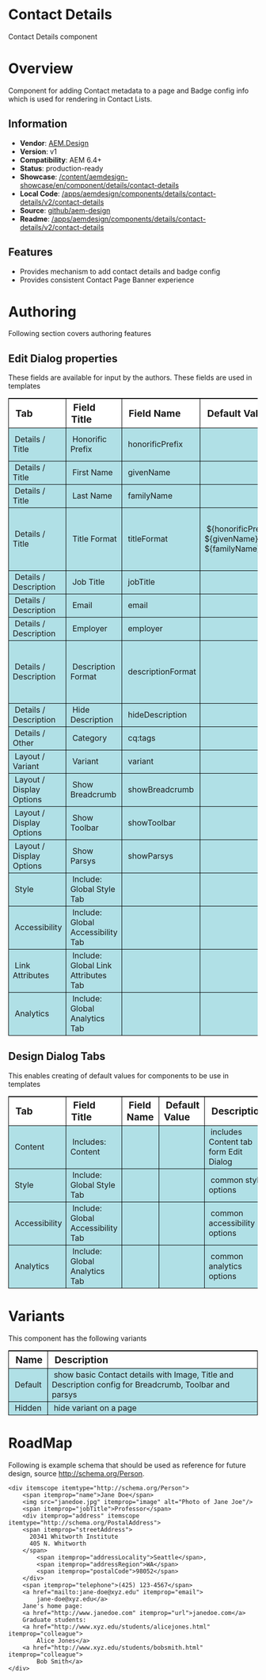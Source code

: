 Contact Details
===============

Contact Details component

# Overview

Component for adding Contact metadata to a page and Badge config info which is used for rendering in Contact Lists.

## Information
* **Vendor**: [AEM.Design](http://aem.design)
* **Version**: v1
* **Compatibility**: AEM 6.4+
* **Status**: production-ready
* **Showcase**: [/content/aemdesign-showcase/en/component/details/contact-details](/content/aemdesign-showcase/en/component/details/contact-details.html?wcmmode=disabled)
* **Local Code**: [/apps/aemdesign/components/details/contact-details/v2/contact-details](/crx/de/#/apps/aemdesign/components/details/contact-details/v2/contact-details)
* **Source**: [github/aem-design](https://github.com/aem-design/aemdesign-aem-common/tree/master/src/main/content/jcr_root/apps/aemdesign/components/details/contact-details/v2/contact-details)
* **Readme**: [/apps/aemdesign/components/details/contact-details/v2/contact-details](/mnt/overlay/wcm/core/content/sites/components/details.html/apps/aemdesign/components/details/contact-details/v2/contact-details)


## Features
* Provides mechanism to add contact details and badge config
* Provides consistent Contact Page Banner experience

# Authoring

Following section covers authoring features

## Edit Dialog properties

These fields are available for input by the authors. These fields are used in templates

<table style="border-spacing: 1px;border-collapse: separate;width: 100.0%;text-align: left;background-color: black; text-indent: 4px;">
    <thead style="background-color: white;font-size: larger;">
        <tr>
            <th style="width: 8%;">Tab</th>
            <th style="width: 14%;">Field Title</th>
            <th style="width: 8%;">Field Name</th>
            <th style="width: 8%;">Default Value</th>
            <th>Description</th>
        </tr>
    </thead>
    <tbody style="background-color: #b0e0e6;">
        <tr>
            <td>Details / Title</td>
            <td>Honorific Prefix</td>
            <td>honorificPrefix</td>
            <td></td>
            <td>An honorific prefix preceding a Person's name such as Dr/Mrs/Mr.</td>
        </tr>
        <tr>
            <td>Details / Title</td>
            <td>First Name</td>
            <td>givenName</td>
            <td></td>
            <td></td>
        </tr>
        <tr>
            <td>Details / Title</td>
            <td>Last Name</td>
            <td>familyName</td>
            <td></td>
            <td></td>
        </tr>
        <tr>
            <td>Details / Title</td>
            <td>Title Format</td>
            <td>titleFormat</td>
            <td>${honorificPrefix} ${givenName} ${familyName}</td>
            <td>Format of Title to be used for display.<br>Configure templates in <a href="/libs/cq/tagging/gui/content/tags.html/content/cq:tags/aemdesign/component-style-theme/details/contact-details/format/title">component-style-theme/details/contact-details/format/title</a></td>
        </tr>
        <tr>
            <td>Details / Description</td>
            <td>Job Title</td>
            <td>jobTitle</td>
            <td></td>
            <td></td>
        </tr>
        <tr>
            <td>Details / Description</td>
            <td>Email</td>
            <td>email</td>
            <td></td>
            <td></td>
        </tr>
        <tr>
            <td>Details / Description</td>
            <td>Employer</td>
            <td>employer</td>
            <td></td>
            <td></td>
        </tr>
        <tr>
            <td>Details / Description</td>
            <td>Description Format</td>
            <td>descriptionFormat</td>
            <td></td>
            <td>Format of Description to be used for display.<br>Configure templates in <a href="/libs/cq/tagging/gui/content/tags.html/content/cq:tags/aemdesign/component-style-theme/details/contact-details/format/description">component-style-theme/details/contact-details/format/description</a></td>
        </tr>
        <tr>
            <td>Details / Description</td>
            <td>Hide Description</td>
            <td>hideDescription</td>
            <td></td>
            <td></td>
        </tr>
        <tr>
            <td>Details / Other</td>
            <td>Category</td>
            <td>cq:tags</td>
            <td></td>
            <td>Tags</td>
        </tr>
        <tr>
            <td>Layout / Variant</td>
            <td>Variant</td>
            <td>variant</td>
            <td></td>
            <td>defines which variant to use</td>
        </tr>
        <tr>
            <td>Layout / Display Options</td>
            <td>Show Breadcrumb</td>
            <td>showBreadcrumb</td>
            <td></td>
            <td>show breadcrumb above title</td>
        </tr>
        <tr>
            <td>Layout / Display Options</td>
            <td>Show Toolbar</td>
            <td>showToolbar</td>
            <td></td>
            <td>show toolbar above title</td>
        </tr>
        <tr>
            <td>Layout / Display Options</td>
            <td>Show Parsys</td>
            <td>showParsys</td>
            <td></td>
            <td>show parsys after title</td>
        </tr>
        <tr>
            <td>Style</td>
            <td>Include: Global Style Tab</td>
            <td></td>
            <td></td>
            <td>common style options</td>
        </tr>
        <tr>
            <td>Accessibility</td>
            <td>Include: Global Accessibility Tab</td>
            <td></td>
            <td></td>
            <td>common accessibility options</td>
        </tr>
        <tr>
            <td>Link Attributes</td>
            <td>Include: Global Link Attributes Tab</td>
            <td></td>
            <td></td>
            <td>common link attributes</td>
        </tr>
        <tr>
            <td>Analytics</td>
            <td>Include: Global Analytics Tab</td>
            <td></td>
            <td></td>
            <td>common analytics options</td>
        </tr>
    </tbody>
</table>


## Design Dialog Tabs

This enables creating of default values for components to be use in templates

<table style="border-spacing: 1px;border-collapse: separate;width: 100.0%;text-align: left;background-color: black; text-indent: 4px;">
    <thead style="background-color: white;font-size: larger;">
        <tr>
            <th style="width: 8%;">Tab</th>
            <th style="width: 14%;">Field Title</th>
            <th style="width: 8%;">Field Name</th>
            <th style="width: 8%;">Default Value</th>
            <th>Description</th>
        </tr>
    </thead>
    <tbody style="background-color: #b0e0e6;">
        <tr>
            <td>Content</td>
            <td>Includes: Content</td>
            <td></td>
            <td></td>
            <td>includes Content tab form Edit Dialog</td>
        </tr>
        <tr>
            <td>Style</td>
            <td>Include: Global Style Tab</td>
            <td></td>
            <td></td>
            <td>common style options</td>
        </tr>
        <tr>
            <td>Accessibility</td>
            <td>Include: Global Accessibility Tab</td>
            <td></td>
            <td></td>
            <td>common accessibility options</td>
        </tr>
        <tr>
            <td>Analytics</td>
            <td>Include: Global Analytics Tab</td>
            <td></td>
            <td></td>
            <td>common analytics options</td>
        </tr>
    </tbody>
</table>

# Variants

This component has the following variants

<table style="border-spacing: 1px;border-collapse: separate;width: 100.0%;text-align: left;background-color: black; text-indent: 4px;">
    <thead style="background-color: white;font-size: larger;">
        <tr>
            <th style="width: 8%;">Name</th>
            <th>Description</th>
        </tr>
    </thead>
    <tbody style="background-color: #b0e0e6;">
        <tr>
            <td>Default</td>
            <td>show basic Contact details with Image, Title and Description config for Breadcrumb, Toolbar and parsys</td>
        </tr>
        <tr>
            <td>Hidden</td>
            <td>hide variant on a page</td>
        </tr>
    </tbody>
</table>


# RoadMap

Following is example schema that should be used as reference for future design, source <a href="http://schema.org/Person">http://schema.org/Person</a>.

    <div itemscope itemtype="http://schema.org/Person">
        <span itemprop="name">Jane Doe</span>
        <img src="janedoe.jpg" itemprop="image" alt="Photo of Jane Joe"/>
        <span itemprop="jobTitle">Professor</span>
        <div itemprop="address" itemscope itemtype="http://schema.org/PostalAddress">
        <span itemprop="streetAddress">
          20341 Whitworth Institute
          405 N. Whitworth
        </span>
            <span itemprop="addressLocality">Seattle</span>,
            <span itemprop="addressRegion">WA</span>
            <span itemprop="postalCode">98052</span>
        </div>
        <span itemprop="telephone">(425) 123-4567</span>
        <a href="mailto:jane-doe@xyz.edu" itemprop="email">
            jane-doe@xyz.edu</a>
        Jane's home page:
        <a href="http://www.janedoe.com" itemprop="url">janedoe.com</a>
        Graduate students:
        <a href="http://www.xyz.edu/students/alicejones.html" itemprop="colleague">
            Alice Jones</a>
        <a href="http://www.xyz.edu/students/bobsmith.html" itemprop="colleague">
            Bob Smith</a>
    </div>

<p></p>
